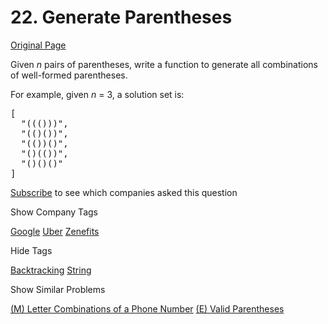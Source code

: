 # 22. Generate Parentheses

[Original Page](https://leetcode.com/problems/generate-parentheses/)

Given _n_ pairs of parentheses, write a function to generate all combinations of well-formed parentheses.

For example, given _n_ = 3, a solution set is:

<pre>[
  "((()))",
  "(()())",
  "(())()",
  "()(())",
  "()()()"
]
</pre>

<div>

[Subscribe](/subscribe/) to see which companies asked this question

</div>

<div>

<div id="company_tags" class="btn btn-xs btn-warning">Show Company Tags</div>

<span class="hidebutton">[Google](/company/google/) [Uber](/company/uber/) [Zenefits](/company/zenefits/)</span></div>

<div>

<div id="tags" class="btn btn-xs btn-warning">Hide Tags</div>

<span class="hidebutton" style="display: inline;">[Backtracking](/tag/backtracking/) [String](/tag/string/)</span></div>

<div>

<div id="similar" class="btn btn-xs btn-warning">Show Similar Problems</div>

<span class="hidebutton">[(M) Letter Combinations of a Phone Number](/problems/letter-combinations-of-a-phone-number/) [(E) Valid Parentheses](/problems/valid-parentheses/)</span></div>